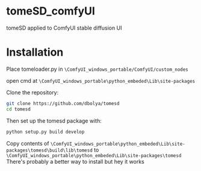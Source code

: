 # tomeSD_comfyUI
tomeSD applied to ComfyUI stable diffusion UI

# Installation

Place tomeloader.py in ``\ComfyUI_windows_portable/ComfyUI/custom_nodes``

open cmd at ``\ComfyUI_windows_portable\python_embeded\Lib\site-packages``

Clone the repository:
```bash
git clone https://github.com/dbolya/tomesd
cd tomesd
```
Then set up the tomesd package with:
```bash
python setup.py build develop
```

Copy contents of ``\ComfyUI_windows_portable\python_embeded\Lib\site-packages\tomesd\build\lib\tomesd``
to 
``\ComfyUI_windows_portable\python_embeded\Lib\site-packages\tomesd``
There's probably a better way to install but hey it works
